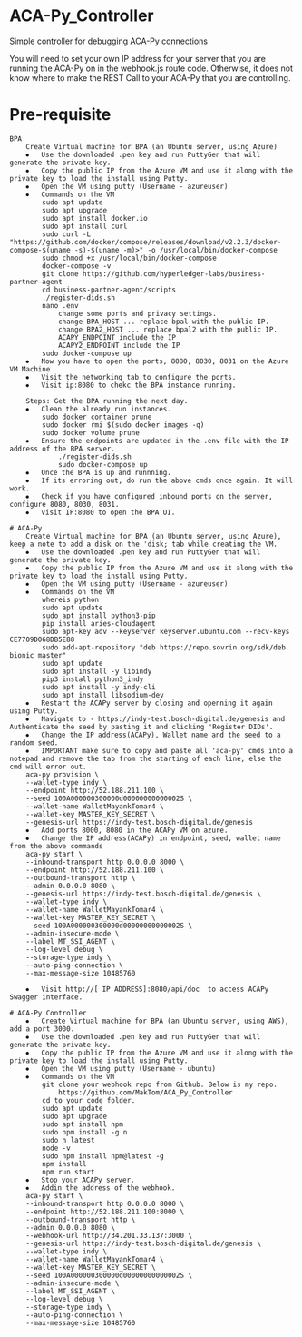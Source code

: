 # ACA-Py_Controller
Simple controller for debugging ACA-Py connections

You will need to set your own IP address for your server that you are running the ACA-Py on in the webhook.js route code.  Otherwise, it does not know where to make the REST Call to your ACA-Py that you are controlling.

# Pre-requisite
    BPA
        Create Virtual machine for BPA (an Ubuntu server, using Azure)
        ⦁	Use the downloaded .pen key and run PuttyGen that will generate the private key.
        ⦁	Copy the public IP from the Azure VM and use it along with the private key to load the install using Putty.
        ⦁	Open the VM using putty (Username - azureuser)
        ⦁	Commands on the VM 
            sudo apt update
            sudo apt upgrade  
            sudo apt install docker.io
            sudo apt install curl
            sudo curl -L "https://github.com/docker/compose/releases/download/v2.2.3/docker-compose-$(uname -s)-$(uname -m)>" -o /usr/local/bin/docker-compose
            sudo chmod +x /usr/local/bin/docker-compose
            docker-compose -v
            git clone https://github.com/hyperledger-labs/business-partner-agent
            cd business-partner-agent/scripts
            ./register-dids.sh
            nano .env
                change some ports and privacy settings.
                change BPA_HOST ... replace bpal with the public IP.
                change BPA2_HOST ... replace bpal2 with the public IP.
                ACAPY_ENDPOINT include the IP
                ACAPY2_ENDPOINT include the IP
            sudo docker-compose up
        ⦁	Now you have to open the ports, 8080, 8030, 8031 on the Azure VM Machine
        ⦁	Visit the networking tab to configure the ports.
        ⦁	Visit ip:8080 to chekc the BPA instance running.
		
        Steps: Get the BPA running the next day. 
        ⦁	Clean the already run instances.
            sudo docker container prune
            sudo docker rmi $(sudo docker images -q)
            sudo docker volume prune
        ⦁	Ensure the endpoints are updated in the .env file with the IP address of the BPA server.
                ./register-dids.sh
                sudo docker-compose up
        ⦁	Once the BPA is up and runnning.
        ⦁	If its erroring out, do run the above cmds once again. It will work.
        ⦁	Check if you have configured inbound ports on the server, configure 8080, 8030, 8031.
        ⦁	visit IP:8080 to open the BPA UI. 

    # ACA-Py 
        Create Virtual machine for BPA (an Ubuntu server, using Azure), keep a note to add a disk on the 'disk; tab while creating the VM.
        ⦁	Use the downloaded .pen key and run PuttyGen that will generate the private key.
        ⦁	Copy the public IP from the Azure VM and use it along with the private key to load the install using Putty.
        ⦁	Open the VM using putty (Username - azureuser)
        ⦁	Commands on the VM 
            whereis python
            sudo apt update
            sudo apt install python3-pip
            pip install aries-cloudagent
            sudo apt-key adv --keyserver keyserver.ubuntu.com --recv-keys CE7709D068DB5E88
            sudo add-apt-repository "deb https://repo.sovrin.org/sdk/deb bionic master"
            sudo apt update
            sudo apt install -y libindy
            pip3 install python3_indy
            sudo apt install -y indy-cli
            sudo apt install libsodium-dev
        ⦁	Restart the ACAPy server by closing and openning it again using Putty.
        ⦁	Navigate to - https://indy-test.bosch-digital.de/genesis and Authenticate the seed by pasting it and clicking 'Register DIDs'.
        ⦁	Change the IP address(ACAPy), Wallet name and the seed to a random seed.
        ⦁	IMPORTANT make sure to copy and paste all 'aca-py' cmds into a notepad and remove the tab from the starting of each line, else the cmd will error out.
        aca-py provision \
        --wallet-type indy \
        --endpoint http://52.188.211.100 \
        --seed 100A000000300000d00000000000002S \
        --wallet-name WalletMayankTomar4 \
        --wallet-key MASTER_KEY_SECRET \
        --genesis-url https://indy-test.bosch-digital.de/genesis
        ⦁	Add ports 8000, 8080 in the ACAPy VM on azure. 
        ⦁	Change the IP address(ACAPy) in endpoint, seed, wallet name from the above commands
        aca-py start \
        --inbound-transport http 0.0.0.0 8000 \
        --endpoint http://52.188.211.100 \
        --outbound-transport http \
        --admin 0.0.0.0 8080 \
        --genesis-url https://indy-test.bosch-digital.de/genesis \
        --wallet-type indy \
        --wallet-name WalletMayankTomar4 \
        --wallet-key MASTER_KEY_SECRET \
        --seed 100A000000300000d00000000000002S \
        --admin-insecure-mode \
        --label MT_SSI_AGENT \
        --log-level debug \
        --storage-type indy \
        --auto-ping-connection \
        --max-message-size 10485760

        ⦁	Visit http://[ IP ADDRESS]:8080/api/doc  to access ACAPy Swagger interface. 

    # ACA-Py Controller
        ⦁	Create Virtual machine for BPA (an Ubuntu server, using AWS), add a port 3000.
        ⦁	Use the downloaded .pen key and run PuttyGen that will generate the private key.
        ⦁	Copy the public IP from the Azure VM and use it along with the private key to load the install using Putty.
        ⦁	Open the VM using putty (Username - ubuntu)
        ⦁	Commands on the VM 
            git clone your webhook repo from Github. Below is my repo.
                https://github.com/MakTom/ACA_Py_Controller
            cd to your code folder.
            sudo apt update
            sudo apt upgrade
            sudo apt install npm
            sudo npm install -g n
            sudo n latest
            node -v
            sudo npm install npm@latest -g
            npm install
            npm run start
        ⦁	Stop your ACAPy server.
        ⦁	Addin the address of the webhook.
        aca-py start \
        --inbound-transport http 0.0.0.0 8000 \
        --endpoint http://52.188.211.100:8000 \
        --outbound-transport http \
        --admin 0.0.0.0 8080 \
        --webhook-url http://34.201.33.137:3000 \
        --genesis-url https://indy-test.bosch-digital.de/genesis \
        --wallet-type indy \
        --wallet-name WalletMayankTomar4 \
        --wallet-key MASTER_KEY_SECRET \
        --seed 100A000000300000d00000000000002S \
        --admin-insecure-mode \
        --label MT_SSI_AGENT \
        --log-level debug \
        --storage-type indy \
        --auto-ping-connection \
        --max-message-size 10485760
